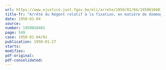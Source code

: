 ```yaml
---
url: https://www.ejustice.just.fgov.be/eli/arrete/1950/01/04/1950010401/justel
title-fr: "Arrêté du Régent relatif à la fixation, en matière de dommages de guerre (immeubles d'habitation), des coefficients d'indemnisation intégrale applicables pour le quatrième trimestre de l'année 1949 (arrêté n° 9)"
date: 1950-01-04
source:
number: 1950010401
page: 549
case: 1950-01-04/01
publication: 1950-01-27
starts:
modifies:
pdf-original:
pdf-consolidated:
---
```


